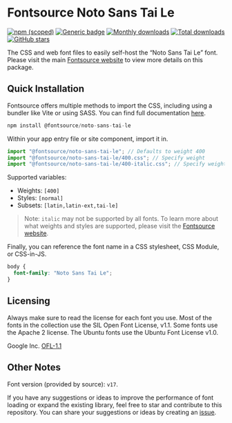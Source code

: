 # Fontsource Noto Sans Tai Le

[![npm (scoped)](https://img.shields.io/npm/v/@fontsource/noto-sans-tai-le?color=brightgreen)](https://www.npmjs.com/package/@fontsource/noto-sans-tai-le) [![Generic badge](https://img.shields.io/badge/fontsource-passing-brightgreen)](https://github.com/fontsource/fontsource) [![Monthly downloads](https://badgen.net/npm/dm/@fontsource/noto-sans-tai-le)](https://github.com/fontsource/fontsource) [![Total downloads](https://badgen.net/npm/dt/@fontsource/noto-sans-tai-le)](https://github.com/fontsource/fontsource) [![GitHub stars](https://img.shields.io/github/stars/fontsource/fontsource.svg?style=social&label=Star)](https://github.com/fontsource/fontsource/stargazers)

The CSS and web font files to easily self-host the “Noto Sans Tai Le” font. Please visit the main [Fontsource website](https://fontsource.org/fonts/noto-sans-tai-le) to view more details on this package.

## Quick Installation

Fontsource offers multiple methods to import the CSS, including using a bundler like Vite or using SASS. You can find full documentation [here](https://fontsource.org/docs/getting-started/introduction).

```javascript
npm install @fontsource/noto-sans-tai-le
```

Within your app entry file or site component, import it in.

```javascript
import "@fontsource/noto-sans-tai-le"; // Defaults to weight 400
import "@fontsource/noto-sans-tai-le/400.css"; // Specify weight
import "@fontsource/noto-sans-tai-le/400-italic.css"; // Specify weight and style
```

Supported variables:
- Weights: `[400]`
- Styles: `[normal]`
- Subsets: `[latin,latin-ext,tai-le]`

> Note: `italic` may not be supported by all fonts. To learn more about what weights and styles are supported, please visit the [Fontsource website](https://fontsource.org/fonts/noto-sans-tai-le).

Finally, you can reference the font name in a CSS stylesheet, CSS Module, or CSS-in-JS.

```css
body {
  font-family: "Noto Sans Tai Le";
}
```

## Licensing
Always make sure to read the license for each font you use. Most of the fonts in the collection use the SIL Open Font License, v1.1. Some fonts use the Apache 2 license. The Ubuntu fonts use the Ubuntu Font License v1.0.

Google Inc.
[OFL-1.1](http://scripts.sil.org/OFL)

## Other Notes
Font version (provided by source): `v17`.

If you have any suggestions or ideas to improve the performance of font loading or expand the existing library, feel free to star and contribute to this repository. You can share your suggestions or ideas by creating an [issue](https://github.com/fontsource/fontsource/issues).